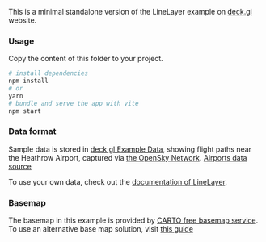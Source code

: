 This is a minimal standalone version of the LineLayer example
on [deck.gl](http://deck.gl) website.

### Usage

Copy the content of this folder to your project. 

```bash
# install dependencies
npm install
# or
yarn
# bundle and serve the app with vite
npm start
```

### Data format

Sample data is stored in [deck.gl Example Data](https://github.com/visgl/deck.gl-data/tree/master/examples/line), showing flight paths near the Heathrow Airport, captured via [the OpenSky Network](https://opensky-network.org/). [Airports data source](http://www.naturalearthdata.com/)

To use your own data, check out
the [documentation of LineLayer](../../../docs/api-reference/layers/line-layer.md).

### Basemap

The basemap in this example is provided by [CARTO free basemap service](https://carto.com/basemaps). To use an alternative base map solution, visit [this guide](https://deck.gl/docs/get-started/using-with-map#using-other-basemap-services)

